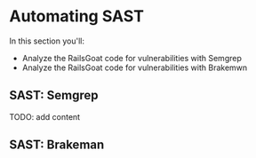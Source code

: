 # Automating SAST
In this section you'll:
- Analyze the RailsGoat code for vulnerabilities with Semgrep
- Analyze the RailsGoat code for vulnerabilities with Brakemwn

## SAST: Semgrep
TODO: add content

## SAST: Brakeman